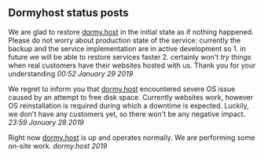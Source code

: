 ## Dormyhost status posts

We are glad to restore [dormy.host](https://dormy.host) in the initial state as if nothing happened. Please do not worry about production state of the service: currently the backup and the service implementation are in active development so 1. in future we will be able to restore services faster 2. certainly won't _try things_ when real customers have their websites hosted with us. Thank you for your understanding
_00:52 January 29 2019_

We regret to inform you that [dormy.host](https://dormy.host) encountered severe OS issue caused by an attempt to free disk space. Currently websites work, however OS reinstallation is required during which a downtime is expected. Luckily, we don't have any customers yet, so there won't be any negative impact.
_23:59 January 28 2019_

Right now [dormy.host](https://dormy.host) is up and operates normally. We are performing some on-site work.
_dormy.host 2019_
